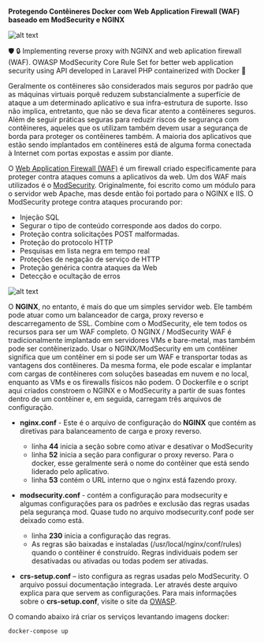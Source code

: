 **Protegendo Contêineres Docker com Web Application Firewall (WAF) baseado em ModSecurity e NGINX**

![alt text](https://techcrunch.com/wp-content/uploads/2016/08/r10-blog-modsecurity-ddos.jpg?w=730&crop=1)

:shield: :lock:  Implementing reverse proxy with NGINX and web aplication firewall (WAF). OWASP ModSecurity Core Rule Set for better web application security using API developed in Laravel PHP  containerized with Docker :whale:

  Geralmente os contêineres são considerados mais seguros por padrão que as máquinas virtuais porquê reduzem substancialmente a superfície de ataque a um determinado aplicativo e sua infra-estrutura de suporte. Isso não implica, entretanto, que não se deva ficar atento a contêineres seguros. Além de seguir práticas seguras para reduzir riscos de segurança com contêineres, aqueles que os utilizam também devem usar a segurança de borda para proteger os contêineres também. A maioria dos aplicativos que estão sendo implantados em contêineres está de alguma forma conectada à Internet com portas expostas e assim por diante.

O [Web Application Firewall (WAF)](https://www.owasp.org/index.php/Web_Application_Firewall) é um firewall criado especificamente para proteger contra ataques comuns a aplicativos da web. Um dos WAF mais utilizados é o [ModSecurity](https://modsecurity.org/). Originalmente, foi escrito como um módulo para o servidor web Apache, mas desde então foi portado para o NGINX e IIS. O ModSecurity protege contra ataques procurando por:

- Injeção SQL
- Segurar o tipo de conteúdo corresponde aos dados do corpo.
- Proteção contra solicitações POST malformadas.
- Proteção do protocolo HTTP
- Pesquisas em lista negra em tempo real
- Proteções de negação de serviço de HTTP
- Proteção genérica contra ataques da Web
- Detecção e ocultação de erros

![alt text](https://www.nginx.com/wp-content/uploads/2017/08/blog-fm-2017-modsecurity-featured-500x300.png)

O **NGINX**, no entanto, é mais do que um simples servidor web. Ele também pode atuar como um balanceador de carga, proxy reverso e descarregamento de SSL. Combine com o ModSecurity, ele tem todos os recursos para ser um WAF completo. O NGINX / ModSecurity WAF é tradicionalmente implantado em servidores VMs e bare-metal, mas também pode ser contêinerizado. Usar o NGINX/ModSecurity em um contêiner significa que um contêiner em si pode ser um WAF e transportar todas as vantagens dos contêineres. Da mesma forma, ele pode escalar e implantar com cargas de contêineres com soluções baseadas em nuvem e no local, enquanto as VMs e os firewalls físicos não podem. O Dockerfile e o script aqui criados constroem o NGINX e o ModSecurity a partir de suas fontes dentro de um contêiner e, em seguida, carregam três arquivos de configuração.

*   **nginx.conf** - Este é o arquivo de configuração do **NGINX** que contém as diretivas para balanceamento de carga e proxy reverso.
    *   linha **44** inicia a seção sobre como ativar e desativar o ModSecurity
    *   linha **52** inicia a seção para configurar o proxy reverso. Para o docker, esse geralmente será o nome do contêiner que está sendo liderado pelo aplicativo.
    *   linha **53** contém o URL interno que o nginx está fazendo proxy.
    
*   **modsecurity.conf** - contém a configuração para modsecurity e algumas configurações para os padrões e exclusão das regras usadas pela segurança mod. Quase tudo no arquivo modsecurity.conf pode ser deixado como está.
    *   linha **230** inicia a configuração das regras.
    *   As regras são baixadas e instaladas (/usr/local/nginx/conf/rules) quando o contêiner é construído. Regras individuais podem ser desativadas ou ativadas ou todas podem ser ativadas.
    
*   **crs-setup.conf** – isto configura as regras usadas pelo ModSecurity. O arquivo possui documentação integrada. Ler através deste arquivo explica para que servem as configurações. Para mais informações sobre o **crs-setup.conf**, visite o site da [OWASP](https://www.owasp.org/index.php/Main_Page).

O comando abaixo irá criar os serviços levantando imagens docker:

```sh
docker-compose up
```
